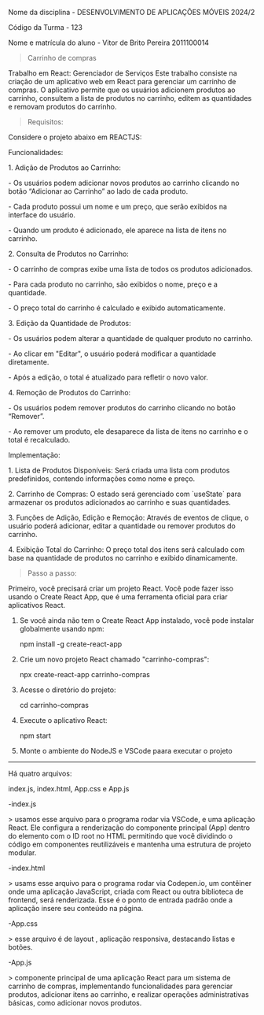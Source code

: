 <p> Nome da disciplina - DESENVOLVIMENTO DE APLICAÇÕES MÓVEIS 2024/2 </p>
<p> Código da Turma - 123 </p>
<p> Nome e matrícula do aluno -  Vitor de Brito Pereira 2011100014 </p>


> Carrinho de compras

<p> Trabalho em React: Gerenciador de Serviços
Este trabalho consiste na criação de um aplicativo web em React para gerenciar um carrinho de
compras. O aplicativo permite que os usuários adicionem produtos ao carrinho, consultem a lista de
produtos no carrinho, editem as quantidades e removam produtos do carrinho.</p>

>Requisitos:
<p>Considere o projeto abaixo em REACTJS: </p>
<p>Funcionalidades:</p>
<p>1. Adição de Produtos ao Carrinho:</p>
<p>- Os usuários podem adicionar novos produtos ao carrinho clicando no botão “Adicionar ao Carrinho” ao
lado de cada produto.</p>
<p>- Cada produto possui um nome e um preço, que serão exibidos na interface do usuário.</p>
<p>- Quando um produto é adicionado, ele aparece na lista de itens no carrinho.</p>
<p>2. Consulta de Produtos no Carrinho:</p>
<p>- O carrinho de compras exibe uma lista de todos os produtos adicionados.</p>
<p>- Para cada produto no carrinho, são exibidos o nome, preço e a quantidade.</p>
<p>- O preço total do carrinho é calculado e exibido automaticamente.</p>
<p>3. Edição da Quantidade de Produtos:</p>
<p>- Os usuários podem alterar a quantidade de qualquer produto no carrinho.</p>
<p>- Ao clicar em "Editar", o usuário poderá modificar a quantidade diretamente.</p>
<p>- Após a edição, o total é atualizado para refletir o novo valor.</p>

<p>4. Remoção de Produtos do Carrinho:</p>
<p>- Os usuários podem remover produtos do carrinho clicando no botão “Remover”.</p>
<p>- Ao remover um produto, ele desaparece da lista de itens no carrinho e o total é recalculado.</p>
<p>Implementação:</p>
<p>1. Lista de Produtos Disponíveis: Será criada uma lista com produtos predefinidos, contendo
informações como nome e preço.</p>
<p>2. Carrinho de Compras: O estado será gerenciado com `useState` para armazenar os produtos
adicionados ao carrinho e suas quantidades.</p>
<p>3. Funções de Adição, Edição e Remoção: Através de eventos de clique, o usuário poderá adicionar,
editar a quantidade ou remover produtos do carrinho.</p>
<p>4. Exibição Total do Carrinho: O preço total dos itens será calculado com base na quantidade de
produtos no carrinho e exibido dinamicamente.</p>

>Passo a passo:
<p>Primeiro, você precisará criar um projeto React. Você pode fazer isso usando o Create React
App, que é uma ferramenta oficial para criar aplicativos React.</p>

<ol> 
  <li> Se você ainda não tem o Create
React App instalado, você pode instalar globalmente usando npm:</li>
  <p> npm install -g create-react-app </p>

  <li> Crie um novo projeto React chamado "carrinho-compras": </li>
  <p> npx create-react-app carrinho-compras </p>
  <li> Acesse o diretório do projeto: </li>
  <p> cd carrinho-compras </p>
  <li> Execute o aplicativo React:</li>
  <p> npm start </p>
  <li> Monte o ambiente do NodeJS e VSCode paara executar o projeto </li>
</ol>


----------------------------

<p>Há quatro arquivos:</p>

<p>index.js, index.html, App.css e App.js</p>

<p>-index.js</p>
<p>   > usamos esse arquivo para o programa rodar via VSCode, e uma aplicação React. Ele configura a renderização do componente principal (App) dentro do elemento com o ID root no HTML permitindo que você dividindo o código em componentes reutilizáveis e mantenha uma estrutura de projeto modular.</p>
<p>-index.html</p>
<p>   > usams esse arquivo para o programa rodar via Codepen.io,  um contêiner onde uma aplicação JavaScript, criada com React ou outra biblioteca de frontend, será renderizada. Esse é o ponto de entrada padrão onde a aplicação insere seu conteúdo na página.</p>
<p>-App.css</p>
<p>   > esse arquivo é de layout , aplicação responsiva, destacando listas e botões.</p>
<p>-App.js</p>
<p>   >  componente principal de uma aplicação React para um sistema de carrinho de compras, implementando funcionalidades para gerenciar produtos, adicionar itens ao carrinho, e realizar operações administrativas básicas, como adicionar novos produtos. </p>

